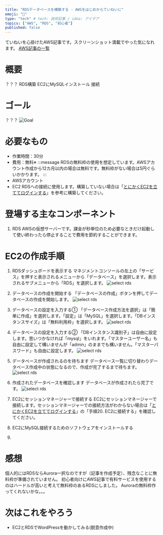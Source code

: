 ```yaml
---
title: "RDSデータベースを構築する - AWSをはじめからていねいに"
emoji: "📒"
type: "tech" # tech: 技術記事 / idea: アイデア
topics: ["AWS", "RDS", "初心者"]
published: false
---
```

ていねいを心掛けたAWS記事です。スクリーンショット満載でやった気になれます。
[AWS記事の一覧](https://zenn.dev/sway/articles/aws_index_list)

# 概要
？？？
RDS構築
EC2にMySQLインストール
接続

# ゴール
？？？
![Goal](/images/aws_publish_create_rds/aws_publish_create_rds_goal.jpg)

# 必要なもの
- 作業時間：30分
- 費用：無料※
    :::message
    RDSの無料枠の使用を想定しています。AWSアカウント作成から12カ月以内の場合は無料です。無料枠がない場合は5円ぐらいかかります。
    :::
- AWSアカウント
- EC2
    RDSへの接続に使用します。構築していない場合は「[とにかくEC2を立ててログインする](https://zenn.dev/sway/articles/aws_biginner_create_ec2)」を参考に構築してください。

# 登場する主なコンポーネント

1. RDS
    AWSの仮想サーバーです。課金が秒単位のため必要なときだけ起動して使い終わったら停止することで費用を節約することができます。

# EC2の作成手順

1. RDSダッシュボードを表示する
    マネジメントコンソールの左上の「サービス」を押すと表示されるメニューから「データベース」を選択します。表示されるサブメニューから「RDS」を選択します。
    ![select rds](/images/aws_publish_create_rds/aws_publish_create_rds_tutorial_01.jpg)

1. データベースの作成を開始する
    「データベースの作成」ボタンを押してデータベースの作成を開始します。
    ![select rds](/images/aws_publish_create_rds/aws_publish_create_rds_tutorial_02.jpg)

1. データベースの設定を入力する①
    「データベース作成方法を選択」は「簡単に作成」を選択します。「設定」は「MySQL」を選択します。「DBインスタンスサイズ」は「無料利用枠」を選択します。
    ![select rds](/images/aws_publish_create_rds/aws_publish_create_rds_tutorial_03.jpg)

1. データベースの設定を入力する②
    「DBインスタンス識別子」は自由に設定します。思いつかなければ「mysql」をいれます。「マスターユーザー名」も自由に設定して構いませんが「admin」のままでも構いません。「マスターパスワード」も自由に設定します。
    ![select rds](/images/aws_publish_create_rds/aws_publish_create_rds_tutorial_04.jpg)

1. データベースが作成されるのを待ちます
    データベース一覧に切り替わりデータベース作成中の状態になるので、作成が完了するまで待ちます。
    ![select rds](/images/aws_publish_create_rds/aws_publish_create_rds_tutorial_05.jpg)

1. 作成されたデータベースを確認します
    データベースが作成されたら完了です。
    ![select rds](/images/aws_publish_create_rds/aws_publish_create_rds_tutorial_06.jpg)

1. EC2にセッションマネージャーで接続する
   EC2にセッションマネージャーで接続します。セッションマネージャーでの接続方法がわからない場合は「[とにかくEC2を立ててログインする](https://zenn.dev/sway/articles/aws_biginner_create_ec2)」の「手順20. EC2に接続する」を確認してください。

1. EC2にMySQL接続するためのソフトウェアをインストールする

1. 

# 感想
個人的にはRDSならAurora一択なのですが（記事を作成予定）、残念なことに無料枠が準備されていません。
初心者向けにAWS記事で有料サービスを使用するのはハードルが高いと考えて無料枠のあるRDSにしました。
Auroraの無料枠作ってくれないかな。。。

# 次はこれをやろう
- EC2とRDSでWordPressを動かしてみる(鋭意作成中)
